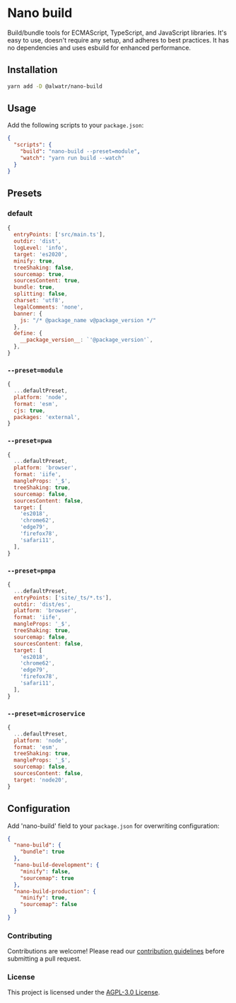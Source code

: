 # Nano build

Build/bundle tools for ECMAScript, TypeScript, and JavaScript libraries. It's easy to use, doesn't require any setup, and adheres to best practices. It has no dependencies and uses esbuild for enhanced performance.

## Installation

```bash
yarn add -D @alwatr/nano-build
```

## Usage

Add the following scripts to your `package.json`:

```json
{
  "scripts": {
    "build": "nano-build --preset=module",
    "watch": "yarn run build --watch"
  }
}
```

## Presets

### default

```js
{
  entryPoints: ['src/main.ts'],
  outdir: 'dist',
  logLevel: 'info',
  target: 'es2020',
  minify: true,
  treeShaking: false,
  sourcemap: true,
  sourcesContent: true,
  bundle: true,
  splitting: false,
  charset: 'utf8',
  legalComments: 'none',
  banner: {
    js: "/* @package_name v@package_version */"
  },
  define: {
    __package_version__: `'@package_version'`,
  },
}
```

### `--preset=module`

```js
{
  ...defaultPreset,
  platform: 'node',
  format: 'esm',
  cjs: true,
  packages: 'external',
}
```

### `--preset=pwa`

```js
{
  ...defaultPreset,
  platform: 'browser',
  format: 'iife',
  mangleProps: '_$',
  treeShaking: true,
  sourcemap: false,
  sourcesContent: false,
  target: [
    'es2018',
    'chrome62',
    'edge79',
    'firefox78',
    'safari11',
  ],
}
```

### `--preset=pmpa`

```js
{
  ...defaultPreset,
  entryPoints: ['site/_ts/*.ts'],
  outdir: 'dist/es',
  platform: 'browser',
  format: 'iife',
  mangleProps: '_$',
  treeShaking: true,
  sourcemap: false,
  sourcesContent: false,
  target: [
    'es2018',
    'chrome62',
    'edge79',
    'firefox78',
    'safari11',
  ],
}
```

### `--preset=microservice`

```js
{
  ...defaultPreset,
  platform: 'node',
  format: 'esm',
  treeShaking: true,
  mangleProps: '_$',
  sourcemap: false,
  sourcesContent: false,
  target: 'node20',
}
```

## Configuration

Add 'nano-build' field to your `package.json` for overwriting configuration:

```json
{
  "nano-build": {
    "bundle": true
  },
  "nano-build-development": {
    "minify": false,
    "sourcemap": true
  },
  "nano-build-production": {
    "minify": true,
    "sourcemap": false
  }
}
```

### Contributing

Contributions are welcome! Please read our [contribution guidelines](https://github.com/Alwatr/.github/blob/next/CONTRIBUTING.md) before submitting a pull request.

### License

This project is licensed under the [AGPL-3.0 License](LICENSE).
